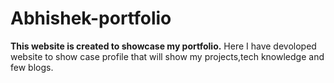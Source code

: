 # Abhishek-portfolio
**This website is created to showcase my portfolio.**
Here I have devoloped website to show case profile that will show my projects,tech knowledge and few blogs.

